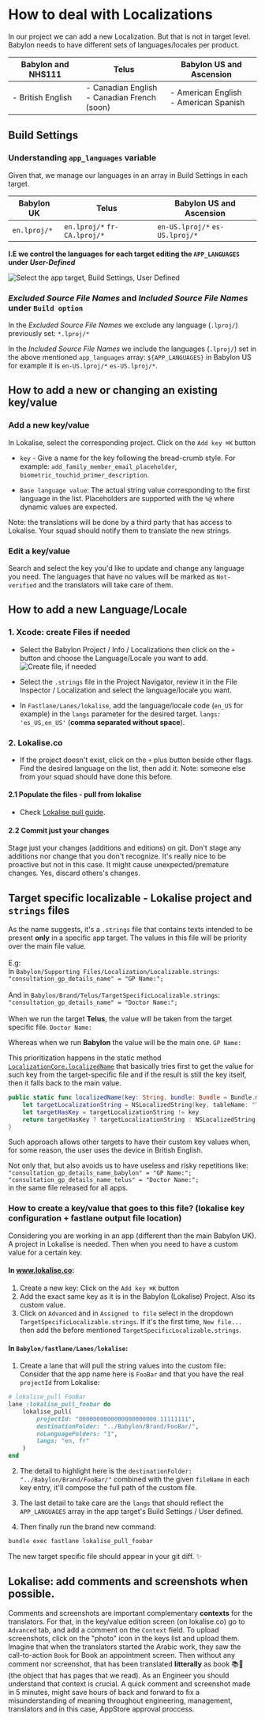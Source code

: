 # How to deal with Localizations

In our project we can add a new Localization. But that is not in target level. Babylon needs to have different sets of languages/locales per product.

| Babylon and NHS111 | Telus | Babylon US and Ascension |
|--------|--------|--------|
| - British English | - Canadian English<br>- Canadian French (soon) | - American English<br>- American Spanish |

## Build Settings
### Understanding `app_languages` variable
Given that, we manage our languages in an array in Build Settings in each target.

| Babylon UK |  Telus | Babylon US and Ascension |
|--------|--------|--------|
| `en.lproj/*` | `en.lproj/*` `fr-CA.lproj/*` | `en-US.lproj/*` `es-US.lproj/*` |

**I.E we control the languages for each target editing the `APP_LANGUAGES` under _User-Defined_**

![Select the app target, Build Settings, User Defined](Assets/Localizations-appLanguages-buildSettings-userDefined.png)

### _Excluded Source File Names_ and _Included Source File Names_ under `Build option`
In the _Excluded Source File Names_ we exclude any language (`.lproj/`) previously set:
`*.lproj/*` 

In the _Included Source File Names_ we include the languages (`.lproj/`) set in the above mentioned `app_languages` array:
`${APP_LANGUAGES}` in Babylon US for example it is `en-US.lproj/*` `es-US.lproj/*`.

## How to add a new or changing an existing key/value
### Add a new key/value
In Lokalise, select the corresponding project. 
Click on the `Add key ⌘K` button
- `key` - Give a name for the key following the bread-crumb style. For example: `add_family_member_email_placeholder`, `biometric_touchid_primer_description`.
    
- `Base language value`: The actual string value corresponding to the first language in the list. Placeholders are supported with the `%@` where dynamic values are expected. 

Note: the translations will be done by a third party that has access to Lokalise. Your squad should notify them to translate the new strings.

### Edit a key/value
Search and select the key you'd like to update and change any language you need. The languages that have no values will be marked as `Not-verified` and the translators will take care of them.

## How to add a new Language/Locale

### 1. Xcode: create Files if needed
- Select the Babylon Project / Info / Localizations then click on the `+` button and choose the Language/Locale you want to add.
![Create file, if needed](Assets/Localizations-createFile.png)

- Select the `.strings` file in the Project Navigator, review it in the File Inspector / Localization and select the language/locale you want.
- In `Fastlane/Lanes/lokalise`, add the language/locale code (`en_US` for example) in the `langs` parameter for the desired target. `langs: 'es_US,en_US'` (**comma separated without space**). 

### 2. Lokalise.co
- If the project doesn't exist, click on the `+` plus button beside other flags. Find the desired language on the list, then add it.
Note: someone else from your squad should have done this before.

#### 2.1 Populate the files - pull from lokalise
- Check [Lokalise pull guide](https://github.com/Babylonpartners/ios-playbook/blob/master/Cookbook/Technical-Documents/Lokalise.md).

#### 2.2 Commit just your changes
Stage just your changes (additions and editions) on git. Don't stage any additions nor change that you don't recognize. It's really nice to be proactive but not in this case. It might cause unexpected/premature changes. Yes, discard others's changes.

## Target specific localizable - Lokalise project and `strings` files

As the name suggests, it's a `.strings` file that contains texts intended to be present **only** in a specific app target.
The values in this file will be priority over the main file value.
<br><br>
E.g: <br>
In `Babylon/Supporting Files/Localization/Localizable.strings`:<br>
```"consultation_gp_details_name" = "GP Name:";```<br>
<br>
And in `Babylon/Brand/Telus/TargetSpecificLocalizable.strings`:<br>
```"consultation_gp_details_name" = "Doctor Name:";```<br>
<br>
When we run the target **Telus**, the value will be taken from the target specific file.
`Doctor Name:`

Whereas when we run **Babylon** the value will be the main one. 
`GP Name:`

This prioritization happens in the static method [`LocalizationCore.localizedName`](https://github.com/Babylonpartners/babylon-ios/blob/develop/SDK/BabylonCore/BabylonCore/Utilities/LocalizationCore.swift#L14) that basically tries first to get the value for such key from the target-specific file and if the result is still the key itself, then it falls back to the main value. 

```swift
public static func localizedName(key: String, bundle: Bundle = Bundle.main) -> String {
    let targetLocalizationString = NSLocalizedString(key, tableName: "TargetSpecificLocalizable", comment: "")
    let targetHasKey = targetLocalizationString != key
    return targetHasKey ? targetLocalizationString : NSLocalizedString(key, bundle: bundle, comment: "")
}
```

Such approach allows other targets to have their custom key values when, for some reason, the user uses the device in British English.

Not only that, but also avoids us to have useless and risky repetitions like:
```"consultation_gp_details_name_babylon" = "GP Name:";```<br>
```"consultation_gp_details_name_telus" = "Doctor Name:";```<br>
in the same file released for all apps. 

### How to create a key/value that goes to this file? (lokalise key configuration + fastlane output file location)
Considering you are working in an app (different than the main Babylon UK). A project in Lokalise is needed. Then when you need to have a custom value for a certain key. 

#### In www.lokalise.co:

1. Create a new key: Click on the `Add key ⌘K` button
2. Add the exact same key as it is in the Babylon (Lokalise) Project. Also its custom value.
3. Click on `Advanced` and in `Assigned to file` select in the dropdown `TargetSpecificLocalizable.strings`. If it's the first time, `New file...` then add the before mentioned `TargetSpecificLocalizable.strings`.

#### In `Babylon/fastlane/Lanes/lokalise`:
1. Create a lane that will pull the string values into the custom file:
Consider that the app name here is `FooBar` and that you have the real `projectId` from Lokalise:
```ruby
# lokalise_pull FooBar
lane :lokalise_pull_foobar do
	lokalise_pull(
		projectId: "0000000000000000000000.11111111", 
		destinationFolder: "../Babylon/Brand/FooBar/",	
		noLanguageFolders: "1", 
		langs: "en, fr"
	)
end
```
2. The detail to highlight here is the `destinationFolder: "../Babylon/Brand/FooBar/"` combined with the given `fileName` in each key entry, it'll compose the full path of the custom file. 

3. The last detail to take care are the `langs` that should reflect the `APP_LANGUAGES` array in the app target's Build Settings / User defined. 

4. Then finally run the brand new command: 
```sh
bundle exec fastlane lokalise_pull_foobar
```
The new target specific file should appear in your git diff. ✨

## Lokalise: add comments and screenshots when possible.
Comments and screenshots are important complementary **contexts** for the translators. For that, in the key/value edition screen (on lokalise.co) go to `Advanced` tab, and add a comment on the `Context` field. To upload screenshots, click on the "photo" icon in the keys list and upload them. 
Imagine that when the translators started the Arabic work, they saw the call-to-action `Book` for Book an appointment screen. Then without any comment nor screenshot, that has been translated **litterally** as book 📚📖 (the object that has pages that we read). As an Engineer you should understand that context is crucial. A quick comment and screenshot made in 5 minutes, might save hours of back and forward to fix a misunderstanding of meaning throughout engineering, management, translators and in this case, AppStore approval proccess. 
